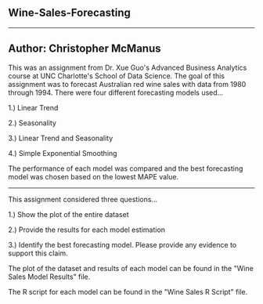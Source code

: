## Wine-Sales-Forecasting
----
Author: Christopher McManus
----
This was an assignment from Dr. Xue Guo's Advanced Business Analytics course at UNC Charlotte's School of Data Science. The goal of this assignment was to forecast Australian red wine sales with data from 1980 through 1994. There were four different forecasting models used...

1.) Linear Trend

2.) Seasonality 

3.) Linear Trend and Seasonality 

4.) Simple Exponential Smoothing

The performance of each model was compared and the best forecasting model was chosen based on the lowest MAPE value.

-----

This assignment considered three questions...

1.) Show the plot of the entire dataset

2.) Provide the results for each model estimation 

3.) Identify the best forecasting model. Please provide any evidence to support this claim.

The plot of the dataset and results of each model can be found in the "Wine Sales Model Results" file.

The R script for each model can be found in the "Wine Sales R Script" file.
